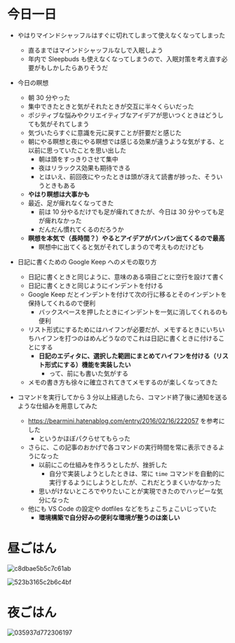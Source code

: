 # 今日一日
- やはりマインドシャッフルはすぐに切れてしまって使えなくなってしまった
    - 直るまではマインドシャッフルなしで入眠しよう
    - 年内で Sleepbuds も使えなくなってしまうので、入眠対策を考え直す必要がもしかしたらありそうだ

- 今日の瞑想
    - 朝 30 分やった
    - 集中できたときと気がそれたときが交互に半々くらいだった
    - ポジティブな悩みやクリエイティブなアイデアが思いつくときはどうしても気がそれてしまう
    - 気づいたらすぐに意識を元に戻すことが肝要だと感じた
    - 朝にやる瞑想と夜にやる瞑想では感じる効果が違うような気がする、と以前に思っていたことを思い出した
        - 朝は頭をすっきりさせて集中
        - 夜はリラックス効果も期待できる
        - とはいえ、前回夜にやったときは頭が冴えて読書が捗った、そういうときもある
    - **やはり瞑想は大事かも**
    - 最近、足が痺れなくなってきた
        - 前は 10 分やるだけでも足が痺れてきたが、今日は 30 分やっても足が痺れなかった
        - だんだん慣れてくるのだろうか
    - **瞑想を本気で（長時間？）やるとアイデアがバンバン出てくるので最高**
        - 瞑想中に出てくると気がそれてしまうので考えものだけども

- 日記に書くための Google Keep へのメモの取り方
    - 日記に書くときと同じように、意味のある項目ごとに空行を設けて書く
    - 日記に書くときと同じようにインデントを付ける
    - Google Keep だとインデントを付けて次の行に移るとそのインデントを保持してくれるので便利
        - バックスペースを押したときにインデントを一気に消してくれるのも便利
    - リスト形式にするためにはハイフンが必要だが、メモするときにいちいちハイフンを打つのはめんどうなのでこれは日記に書くときに付けることにする
        - **日記のエディタに、選択した範囲にまとめてハイフンを付ける（リスト形式にする）機能を実装したい**
            - って、前にも書いた気がする
    - メモの書き方も徐々に確立されてきてメモするのが楽しくなってきた

- コマンドを実行してから 3 分以上経過したら、コマンド終了後に通知を送るような仕組みを用意してみた
    - https://bearmini.hatenablog.com/entry/2016/02/16/222057 を参考にした
        - というかほぼパクらせてもらった
    - さらに、この記事のおかげで各コマンドの実行時間を常に表示できるようになった
        - 以前にこの仕組みを作ろうとしたが、挫折した
            - 自分で実装しようとしたときは、常に `time` コマンドを自動的に実行するようにしようとしたが、これだとうまくいかなかった
        - 思いがけないところでやりたいことが実現できたのでハッピーな気分になった
    - 他にも VS Code の設定や dotfiles などをちょこちょこいじっていた
        - **環境構築で自分好みの便利な環境が整うのは楽しい**

# 昼ごはん
![c8dbae5b5c7c61ab](https://noraworld.github.io/box-bulbasaur/2019/10/c8dbae5b5c7c61ab.jpg)

![523b3165c2b6c4bf](https://noraworld.github.io/box-bulbasaur/2019/10/523b3165c2b6c4bf.jpg)

# 夜ごはん
![035937d772306197](https://noraworld.github.io/box-bulbasaur/2019/10/035937d772306197.jpg)
